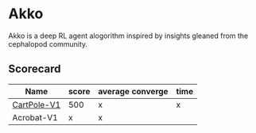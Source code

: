 # Akko

Akko is a deep RL agent alogorithm inspired by insights gleaned from the cephalopod community. 

## Scorecard

| Name  | score | average converge | time |  
|---|---|---|---|
| [CartPole-V1](https://github.com/SioKCronin/khepri/wiki/CartPole)|  500 | x | x | 
| Acrobat-V1 | x | x |

